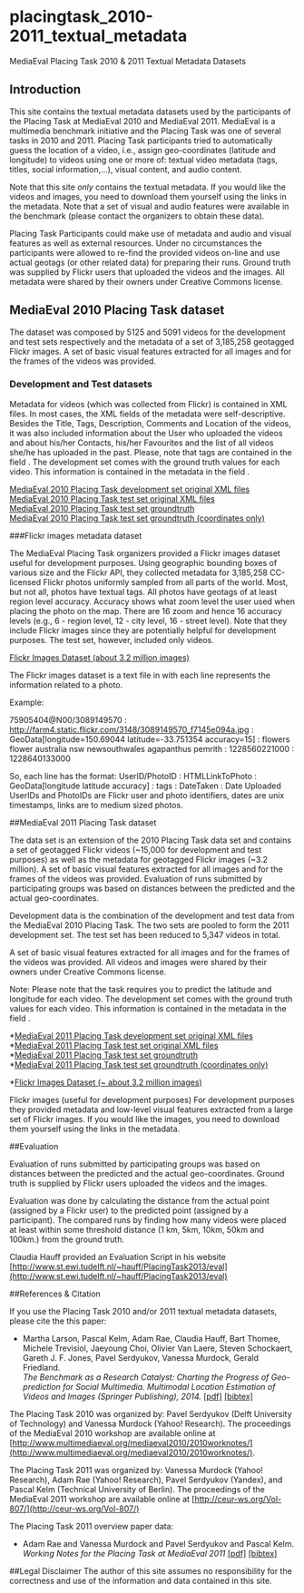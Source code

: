 # placingtask_2010-2011_textual_metadata
MediaEval Placing Task 2010 &amp; 2011 Textual Metadata Datasets

## Introduction


This site contains the textual metadata datasets used by the participants of the Placing Task at MediaEval 2010 and MediaEval 2011. MediaEval is a multimedia benchmark initiative and the Placing Task was one of several tasks in 2010 and 2011. Placing Task participants tried to automatically guess the location of a video, i.e., assign geo-coordinates (latitude and longitude) to videos using one or more of: textual video metadata (tags, titles, social information,...), visual content, and audio content.



Note that this site *only* contains the textual metadata. If you would like the videos and images, you need to download them yourself using the links in the metadata. Note that a set of visual and audio features were available in the benchmark (please contact the organizers to obtain these data).



Placing Task Participants could make use of metadata and audio and visual features as well as external resources. Under no circumstances the participants were allowed to re-find the provided videos on-line and use actual geotags (or other related data) for preparing their runs. Ground truth was supplied by Flickr users that uploaded the videos and the images. All metadata were shared by their owners under Creative Commons license.


## MediaEval 2010 Placing Task dataset


The dataset was composed by 5125 and 5091 videos for the development and test sets respectively and the metadata of a set of 3,185,258 geotagged Flickr images. A set of basic visual features extracted for all images and for the frames of the videos was provided.


### Development and Test datasets


Metadata for videos (which was collected from Flickr) is contained in XML files. In most cases, the XML fields of the metadata were self-descriptive. Besides the Title, Tags, Description, Comments and Location of the videos, it was also included information about the User who uploaded the videos and about his/her Contacts, his/her Favourites and the list of all videos she/he has uploaded in the past. Please, note that tags are contained in the field . The development set comes with the ground truth values for each video. This information is contained in the metadata in the field .


  [MediaEval 2010 Placing Task development set original XML files]()  
  [MediaEval 2010 Placing Task test set original XML files]()  
  [MediaEval 2010 Placing Task test set groundtruth]()  
  [MediaEval 2010 Placing Task test set groundtruth (coordinates only)]()  

###Flickr images metadata dataset


The MediaEval Placing Task organizers provided a Flickr images dataset useful for development purposes. Using geographic bounding boxes of various size and the Flickr API, they collected metadata for 3,185,258 CC-licensed Flickr photos uniformly sampled from all parts of the world. Most, but not all, photos have textual tags. All photos have geotags of at least region level accuracy. Accuracy shows what zoom level the user used when placing the photo on the map. There are 16 zoom and hence 16 accuracy levels (e.g., 6 - region level, 12 - city level, 16 - street level). Note that they include Flickr images since they are potentially helpful for development purposes. The test set, however, included only videos.


[Flickr Images Dataset (about 3.2 million images)]()

The Flickr images dataset is a text file in with each line represents the information related to a photo.

Example:


75905404@N00/3089149570 : http://farm4.static.flickr.com/3148/3089149570_f7145e094a.jpg : GeoData[longitude=150.69044 latitude=-33.751354 accuracy=15] : flowers flower australia nsw newsouthwales agapanthus pemrith  : 1228560221000 : 1228640133000  

So, each line has the format: UserID/PhotoID : HTMLLinkToPhoto : GeoData[longitude latitude accuracy] : tags : DateTaken : Date Uploaded  
UserIDs and PhotoIDs are Flickr user and photo identifiers, dates are unix timestamps, links are to medium sized photos.


##MediaEval 2011 Placing Task dataset

The data set is an extension of the 2010 Placing Task data set and contains a set of geotagged Flickr videos (~15,000 for development and test purposes) as well as the metadata for geotagged Flickr images (~3.2 million). A set of basic visual features extracted for all images and for the frames of the videos was provided. Evaluation of runs submitted by participating groups was based on distances between the predicted and the actual geo-coordinates.



Development data is the combination of the development and test data from the MediaEval 2010 Placing Task. The two sets are pooled to form the 2011 development set. The test set has been reduced to 5,347 videos in total.



A set of basic visual features extracted for all images and for the frames of the videos was provided. All videos and images were shared by their owners under Creative Commons license.

Note: Please note that the task requires you to predict the latitude and longitude for each video. The development set comes with the ground truth values for each video. This information is contained in the metadata in the field .

*[MediaEval 2011 Placing Task development set original XML files]()  
*[MediaEval 2011 Placing Task test set original XML files]()  
*[MediaEval 2011 Placing Task test set groundtruth]()  
*[MediaEval 2011 Placing Task test set groundtruth (coordinates only)]()  

*[Flickr Images Dataset (~ about 3.2 million images)]()


Flickr images (useful for development purposes) For development purposes they provided metadata and low-level visual features extracted from a large set of Flickr images. If you would like the images, you need to download them yourself using the links in the metadata.


##Evaluation


Evaluation of runs submitted by participating groups was based on distances between the predicted and the actual geo-coordinates. Ground truth is supplied by Flickr users uploaded the videos and the images. 


Evaluation was done by calculating the distance from the actual point (assigned by a Flickr user) to the predicted point (assigned by a participant).  The compared runs by finding how many videos were placed at least within some threshold distance  (1 km, 5km, 10km, 50km and 100km.) from the ground truth.


Claudia Hauff provided an Evaluation Script in his website [http://www.st.ewi.tudelft.nl/~hauff/PlacingTask2013/eval](http://www.st.ewi.tudelft.nl/~hauff/PlacingTask2013/eval)


##References & Citation


If you use the Placing Task 2010 and/or 2011 textual metadata datasets, please cite the this paper:


* Martha Larson, Pascal Kelm, Adam Rae, Claudia Hauff, Bart Thomee, Michele Trevisiol, Jaeyoung Choi, Olivier Van Laere, Steven Schockaert, Gareth J. F. Jones, Pavel Serdyukov, Vanessa Murdock, Gerald Friedland.  
 _The Benchmark as a Research Catalyst: Charting the Progress of Geo-prediction for Social Multimedia._
  _Multimodal Location Estimation of Videos and Images (Springer Publishing), 2014._
 [[pdf]](http://link.springer.com/chapter/10.1007%2F978-3-319-09861-6_2) [[bibtex]](http://dblp.uni-trier.de/rec/bib2/books/daglib/p/LarsonKRHTTCLSJSMF15.bib)  



The Placing Task 2010 was organized by: Pavel Serdyukov (Delft University of Technology) and Vanessa Murdock (Yahoo! Research).
The proceedings of the MediaEval 2010 workshop are available online at [http://www.multimediaeval.org/mediaeval2010/2010worknotes/](http://www.multimediaeval.org/mediaeval2010/2010worknotes/).



The Placing Task 2011 was organized by: Vanessa Murdock (Yahoo! Research), Adam Rae (Yahoo! Research), Pavel Serdyukov (Yandex), and Pascal Kelm (Technical University of Berlin). The proceedings of the MediaEval 2011 workshop are available online at [http://ceur-ws.org/Vol-807/](http://ceur-ws.org/Vol-807/)

The Placing Task 2011 overview paper data:

* Adam Rae and Vanessa Murdock and Pavel Serdyukov and Pascal Kelm.  
 _Working Notes for the Placing Task at MediaEval 2011_ [[pdf]](http://ceur-ws.org/Vol-807/Rae_Placing_me11overview.pdf) [[bibtex]](http://dblp2.uni-trier.de/rec/bib2/conf/mediaeval/RaeMSK11.bib)  


##Legal Disclaimer
The author of this site assumes no responsibility for the correctness and use of the information and data contained in this site.

